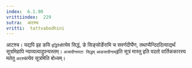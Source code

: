 ```yaml
---
index:  6.1.90
vrittiindex:  229
sutra:  आटश्च
vritti:  tattvabodhini 
---
```


आटश्च। यद्यपि इह ङयि `वृद्धिरेची`त्येव सिद्धं, ङे सिङ्सोर्ङेरामि च सवर्णदीर्घेण, तथाप्यैन्दिददित्याद्यर्थं सूत्रमिहापि न्याय्यत्वादुपन्यस्तम्। `अजादीनामटा सिद्धम्` `आडजादीनाम्`इति सूत्रं मास्तु इति वदतो वार्तिककारस्य मतेतु `अटश्चे`त्येव सूत्रमिति बोध्यम्। 

